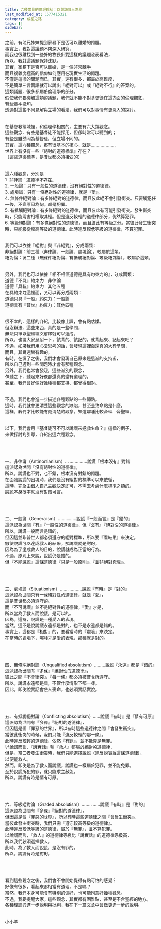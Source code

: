 ```yaml
---
title: 六種常見的倫理觀點：以說謊救人為例
last_modified_at: 1577415321
category: 成聖之路
tags: []
sidebar: 
---
```


<div>之前，有弟兄姊妹提到家暴下是否可以離婚的問題。</div>
<div>事實上，我對這議題不夠深入研究，</div>
<div>而我也很難找到一些好的牧長針對這樣的議題發表看法，</div>
<div>所以，我對這議題保持沈默。</div>
<div>其實，家暴下是否可以離婚，是一個非常棘手，</div>
<div>而且複雜度極高的信仰如何應用在現實生活的問題。</div>
<div>不僅是這樣的問題而已，其實，還有很多，都屬於高難度，</div>
<div>不是簡單三言兩語就可以說出『絕對可以』或『絕對不行』的答案的。</div>
<div>這類議題，很多都屬於倫理學的部分。</div>
<div>假使我們要碰觸這類的議題，我們就不能不對基督徒在這方面的倫理觀念，</div>
<div>有些基本認知。</div>
<div>透過對這些不同見解與立場的看法，我們可以對事情有更深入的探討。</div>
<div> </div>
<div> </div>
<div>在基督教領域裡，和倫理學相關的，主要有六大類觀念。</div>
<div>這些觀念，有些是基督徒不能採用，但卻時常可以聽到的；</div>
<div>有些是雖然同為基督徒，但立場不同的。</div>
<div>其實，這六種觀念，都有很基本的核心，就是…………………</div>
<div>世界上有沒有一些『絕對的道德標準』存在？</div>
<div>（這些道德標準，是普世都必須接受的）</div>
<div> </div>
<div> </div>
<div>這六種觀念，分別是：</div>
<div>1.<span style="white-space:pre"> </span>非律論：道德律不存在。</div>
<div>2.<span style="white-space:pre"> </span>一般論：只有一般性的道德律，沒有絕對性的道德律。</div>
<div>3.<span style="white-space:pre"> </span>處境論：只有一條絕對性的道德律，就是『愛』。</div>
<div>4.<span style="white-space:pre"> </span>無條件絕對論：有多條絕對的道德律，而且彼此絕不會引發衝突。只要觸犯任一條，不管原因為何，都是犯罪。</div>
<div>5.<span style="white-space:pre"> </span>有抵觸絕對論：有多條絕對的道德律，而且彼此有可能引發衝突。發生衝突時，只能兩害相權取其輕。但是違反較輕的道德律部分，仍然算犯罪。</div>
<div>6.<span style="white-space:pre"> </span>等級絕對論：有多條絕對性的道德律，而且彼此有等級之分。當彼此發生衝突時，只能服從較高等級的道德律。此時違反較低等級的道德律，不算犯罪。</div>
<div> </div>
<div> </div>
<div>我們可以依據『絕對』與『非絕對』，分成兩類：</div>
<div>非絕對論：前三種（非律論、一般論、處境論），較屬於這類。</div>
<div>絕對論：後三種（無條件絕對論、有抵觸絕對論、等級絕對論），較屬於這類。</div>
<div> </div>
<div> </div>
<div>另外，我們也可以依據『相不相信道德是具有約束力的』，分成兩類：</div>
<div>道德『不具』約束力：非律論</div>
<div>道德『具有』約束力：其他五種</div>
<div>在具約束力這裡面，又可以再分成兩類：</div>
<div>道德只具『一般』約束力：一般論</div>
<div>道德具有『普世』約束力：其他四種</div>
<div> </div>
<div> </div>
<div>很不幸的，這樣的介紹，比較像上課，會有點枯燥。</div>
<div>但沒辦法，這些東西，真的是一些學問，</div>
<div>無法只單靠聖經經文解釋就可以達成。</div>
<div>所以，也請大家忍耐一下，該背的、該記的，就背起來、記起來吧？</div>
<div>不過，如果我們用心去思考的話，會發現這裡面還真的大有學問，</div>
<div>而且，其實還蠻有趣的。</div>
<div>有時，在讀了之後，我們才會發現自己原來是這派的支持者，</div>
<div>所以自己遇到一些問題時才會有那種觀念。</div>
<div>另外，我們也常會發現，這些派別的觀念，</div>
<div>乍聽之下，聽起來好像都還真的蠻有道理的，</div>
<div>甚至，我們會好像好幾種種都支持、都覺得很對。</div>
<div> </div>
<div> </div>
<div>不過，我們也會進一步描述各種觀點的一些弱點。</div>
<div>這時，我們就會更清楚這些觀念的缺陷，甚至是致命點是什麼，</div>
<div>這樣，我們才比較能有更清楚的觀念，知道哪種比較合理、合聖經。</div>
<div> </div>
<div> </div>
<div>以下，我們會用『基督徒可不可以說謊來拯救生命？』這樣的例子，</div>
<div>來做探討的引導，介紹出這六種觀念。</div>
<div> </div>
<div> </div>
<div> </div>
<div> </div>
<div>一、非律論（Antinomianism）………………說謊『根本沒有』對錯</div>
<div>這派認為世間『沒有絕對性的道德律』，</div>
<div>所以，說謊也不對，也不錯，根本沒有對錯的問題。</div>
<div>在面臨說謊的困境時，我們是沒有絕對的標準可以來依循，</div>
<div>這時，完全由個人自己主觀決定即可，不需去考慮什麼標準之類的。</div>
<div>說謊本身根本就沒有對錯可言。</div>
<div> </div>
<div> </div>
<div> </div>
<div> </div>
<div>二、一般論（Generalism）……………說謊『一般而言』是『錯的』</div>
<div>這派認為世間『有』『一般性的道德律』，但『沒有』『絕對性的道德律』。</div>
<div>所以，說謊一般而言是錯的，</div>
<div>但因這並非普世人都必須遵守的絕對標準，所以要『看結果』來決定。</div>
<div>假使說謊可以達成救人的結果，那說謊就是對的，</div>
<div>因為為了達成救人的目的，說謊就成為正當的行為。</div>
<div>不過，原則上來說，說謊仍是錯的。</div>
<div>但『不能說謊』這條道德律『只是一般原則』，『並非絕對真理』。</div>
<div> </div>
<div> </div>
<div> </div>
<div> </div>
<div>三、處境論（Situationism）………………說謊『有時』是『對的』</div>
<div>這派認為世間只有一條絕對性的道德律，就是『愛』，</div>
<div>這是普世都必須遵守的。</div>
<div>而『不可說謊』並不是絕對性的道德律，『愛』才是，</div>
<div>所以當為了救人而說謊，是可以的。</div>
<div>因為，這時，說謊是一種愛人的表現。</div>
<div>當然，這不是說說謊永遠都是對的，也不是永遠都是錯的。</div>
<div>事實上，這都是『相對』的，要看當時的『處境』來決定。</div>
<div>在當時的處境下，哪種才是愛的表現，那種就是對的。</div>
<div> </div>
<div> </div>
<div> </div>
<div> </div>
<div>四、無條件絕對論（Unqualified absolutism）………說謊『永遠』都是『錯的』</div>
<div>這派認為世間有『多條』『絕對性的道德律』，</div>
<div>彼此之間『不會衝突』，『每一條』都必須被普世所遵守。</div>
<div>所以，說謊永遠都是錯，不管什麼情形下都一樣。</div>
<div>因此，即使說實話會使人喪命，也必須實話實說。</div>
<div> </div>
<div> </div>
<div> </div>
<div> </div>
<div>五、有抵觸絕對論（Conflicting absolutism）……說謊『有時』是『情有可原』</div>
<div>這派認為世間有『多條』『絕對的道德律』，</div>
<div>但因這是個『罪惡的世界』，所以有時這些道德律之間『會發生衝突』。</div>
<div>當彼此衝突的時候，我們只能『違反較輕的那一條』。</div>
<div>此時違反較輕的道德律，依然『有罪』，並不能算是無罪。</div>
<div>以說謊而言，『說實話』和『救人』都屬於絕對的道德律，</div>
<div>但是，當二者發生衝突時，我們只能選擇說謊（違反說實話這條道德律），</div>
<div>以便能救人。</div>
<div>然而，即使是為了救人而說謊，說謊也一樣屬於犯罪，並不能免罪。</div>
<div>至於說謊所犯的罪，就只能求主赦免。</div>
<div>所以，說謊有時是情有可原。</div>
<div> </div>
<div> </div>
<div> </div>
<div> </div>
<div>六、等級絕對論（Graded absolutism）……………說謊『有時』是『對的』</div>
<div>這派認為世間有『多條』『絕對的道德律』，</div>
<div>但因這是個『罪惡的世界』，所以有時這些道德律之間『會發生衝突』。</div>
<div>當彼此發生衝突時，我們只需『遵守較高等級的道德律』。</div>
<div>此時違反較低等級的道德律，屬於『無罪』，並不算犯罪。</div>
<div>以說謊而言，『救人』的道德律等級比『說實話』的道德律等級高，</div>
<div>所以我們必須選擇救人。</div>
<div>此時，為了救人而說謊，是沒有罪的。</div>
<div>所以，說謊有時是對的。</div>
<div> </div>
<div> </div>
<div> </div>
<div> </div>
<div>看到這些觀念之後，我們會不會開始覺得有點可怕的感覺？</div>
<div>好像有很多，看起來都相當有道理，不是嗎？</div>
<div>當然，我們本身可能會有特別的偏好，也可能同意好幾種觀念。</div>
<div>不過，我要提醒大家，這些觀念，其實都有困難點，甚至是不合聖經的地方。</div>
<div>各種理論的進一步說明與批判，我在下一篇文章中會做更進一步的說明。</div>
<div> </div>
<div> </div>
<div>小小羊</div>
<div> </div>
<p> </p>
